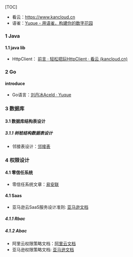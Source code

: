 [TOC]

* 看云：https://www.kancloud.cn
* 语雀：[Yuque - 用语雀，构建你的数字花园](https://www.yuque.com/)

### 1 Java

#### 1.1 java lib

* HttpClient： [前言 · 轻松把玩HttpClient · 看云 (kancloud.cn)](https://www.kancloud.cn/longxuan/httpclient-arron/106645)



### 2 Go

#### introduce

* Go语言：[刘丹冰Aceld · Yuque](https://www.yuque.com/aceld)


### 3 数据库

#### 3.1 数据库结构表设计

##### 3.1.1 树桩结构数据表设计

* 邻接表设计：[邻接表](https://www.modb.pro/db/378603)



### 4 权限设计

#### 4.1 零信任系统

* 零信任系统文章：[易安联](https://www.zhihu.com/org/yi-an-lian-2/posts?page=7)

#### 4.1 Saas

* 亚马逊云SaaS服务设计准则: [亚马逊文档](https://docs.aws.amazon.com/wellarchitected/latest/saas-lens/saas-lens.html)

##### 4.1.1 Rbac

##### 4.1.2 Abac

* 阿里云权限策略文档：[阿里云文档](https://help.aliyun.com/document_detail/93732.html)
* 亚马逊权限策略文档: [亚马逊文档](https://docs.aws.amazon.com/IAM/latest/UserGuide/getting-set-up.html)

